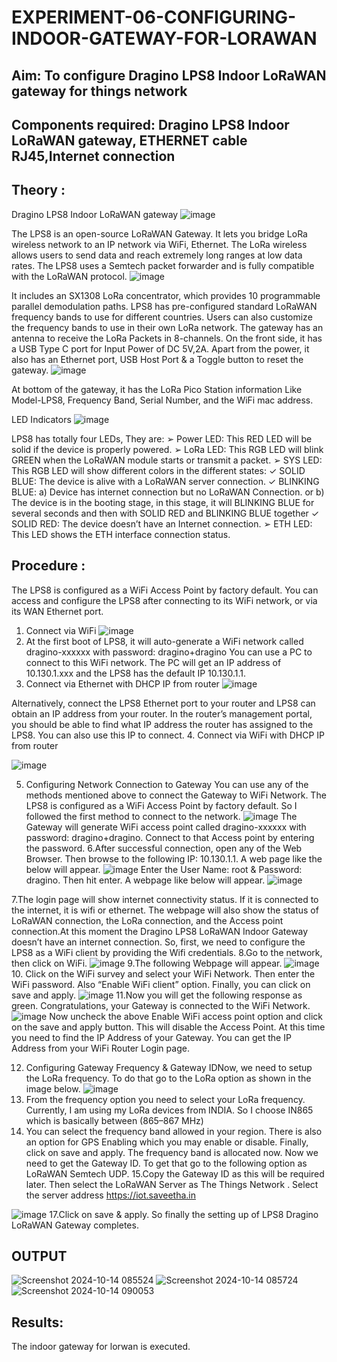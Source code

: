 # EXPERIMENT-06-CONFIGURING-INDOOR-GATEWAY-FOR-LORAWAN

## Aim: To  configure  Dragino LPS8 Indoor LoRaWAN gateway for things  network 
## Components required: Dragino LPS8 Indoor LoRaWAN gateway, ETHERNET cable RJ45,Internet connection 

## Theory :
Dragino LPS8 Indoor LoRaWAN gateway
![image](https://github.com/vasanthkumarch/EXPERIMENT-06-CONFIGURING-INDOOR-GATEWAY-FOR-LORAWAN/assets/36288975/6ad9d336-ac3f-43b2-9801-1a647c936b37)

 
The LPS8 is an open-source LoRaWAN Gateway. It lets you bridge LoRa wireless network to an IP network via WiFi, Ethernet. The LoRa wireless allows users to send data and reach extremely long ranges at low data rates. The LPS8 uses a Semtech packet forwarder and is fully compatible with the LoRaWAN protocol.
![image](https://github.com/vasanthkumarch/EXPERIMENT-06-CONFIGURING-INDOOR-GATEWAY-FOR-LORAWAN/assets/36288975/74ae1f27-5105-4998-af15-b9de7e26ff3b)

 
It includes an SX1308 LoRa concentrator, which provides 10 programmable parallel demodulation paths. LPS8 has pre-configured standard LoRaWAN frequency bands to use for different countries. Users can also customize the frequency bands to use in their own LoRa network.
The gateway has an antenna to receive the LoRa Packets in 8-channels. On the front side, it has a USB Type C port for Input Power of DC 5V,2A. Apart from the power, it also has an Ethernet port, USB Host Port & a Toggle button to reset the gateway.
![image](https://github.com/vasanthkumarch/EXPERIMENT-06-CONFIGURING-INDOOR-GATEWAY-FOR-LORAWAN/assets/36288975/19c6189c-ebfa-423b-83bd-113cd24b76f4)

 
At bottom of the gateway, it has the LoRa Pico Station information Like Model-LPS8, Frequency Band, Serial Number, and the WiFi mac address.
 
 LED Indicators
 ![image](https://github.com/vasanthkumarch/EXPERIMENT-06-CONFIGURING-INDOOR-GATEWAY-FOR-LORAWAN/assets/36288975/e0042eb3-e451-4d55-aa7c-664c5f8c57c3)

 
LPS8 has totally four LEDs, They are:
➢ Power LED: This RED LED will be solid if the device is properly powered.
➢ LoRa LED: This RGB LED will blink GREEN when the LoRaWAN module starts or transmit a
packet.
➢ SYS LED: This RGB LED will show different colors in the different states:
✓ SOLID BLUE: The device is alive with a LoRaWAN server connection.
✓ BLINKING BLUE: a) Device has internet connection but no LoRaWAN Connection. or b)
The device is in the booting stage, in this stage, it will BLINKING BLUE for several seconds and
then with SOLID RED and BLINKING BLUE together
✓ SOLID RED: The device doesn’t have an Internet connection.
➢ ETH LED: This LED shows the ETH interface connection status.
## Procedure :

The LPS8 is configured as a WiFi Access Point by factory default. You can access and configure the LPS8 after connecting to its WiFi network, or via its WAN Ethernet port.
1. Connect via WiFi
 ![image](https://github.com/vasanthkumarch/EXPERIMENT-06-CONFIGURING-INDOOR-GATEWAY-FOR-LORAWAN/assets/36288975/b5dfbc1b-9632-4641-b904-4376616a8e52)
2. At the first boot of LPS8, it will auto-generate a WiFi network called dragino-xxxxxx with password: dragino+dragino
You can use a PC to connect to this WiFi network. The PC will get an IP address of 10.130.1.xxx and the LPS8 has the default IP 10.130.1.1.
3. Connect via Ethernet with DHCP IP from router
 ![image](https://github.com/vasanthkumarch/EXPERIMENT-06-CONFIGURING-INDOOR-GATEWAY-FOR-LORAWAN/assets/36288975/fd2b1577-59ab-47f4-b6f5-202ceba6e7f2)
 
 Alternatively, connect the LPS8 Ethernet port to your router and LPS8 can obtain an IP address from your router. In the router’s management portal, you should be able to find what IP address the router has assigned to the LPS8. You can also use this IP to connect.
 4. Connect via WiFi with DHCP IP from router

![image](https://github.com/vasanthkumarch/EXPERIMENT-06-CONFIGURING-INDOOR-GATEWAY-FOR-LORAWAN/assets/36288975/56fcc965-4bb0-48cf-82f9-e30f4f268819)


5. Configuring Network Connection to Gateway
You can use any of the methods mentioned above to connect the Gateway to WiFi Network. The LPS8 is configured as a WiFi Access Point by factory default. So I followed the first method to connect to the network.
![image](https://github.com/vasanthkumarch/EXPERIMENT-06-CONFIGURING-INDOOR-GATEWAY-FOR-LORAWAN/assets/36288975/73e7b188-4478-478f-9c96-5aaabc88918f)
The Gateway will generate WiFi access point called dragino-xxxxxx with password: dragino+dragino. Connect to that Access point by entering the password.
6.After successful connection, open any of the Web Browser. Then browse to the following IP: 10.130.1.1. A web page like the below will appear.
![image](https://github.com/vasanthkumarch/EXPERIMENT-06-CONFIGURING-INDOOR-GATEWAY-FOR-LORAWAN/assets/36288975/0513f424-9e5d-41a0-b1bf-07f85a36393f)
Enter the User Name: root & Password: dragino. Then hit enter. A webpage like below will appear.
![image](https://github.com/vasanthkumarch/EXPERIMENT-06-CONFIGURING-INDOOR-GATEWAY-FOR-LORAWAN/assets/36288975/b84b5756-379d-4034-9ef2-957b64b35d33)

7.The login page will show internet connectivity status. If it is connected to the internet, it is wifi or ethernet. The webpage will also show the status of LoRaWAN connection, the LoRa connection, and the Access point connection.At this moment the Dragino LPS8 LoRaWAN Indoor Gateway doesn’t have an internet connection. So, first, we need to configure the LPS8 as a WiFi client by providing the Wifi credentials.
8.Go to the network, then click on WiFi.
![image](https://github.com/vasanthkumarch/EXPERIMENT-06-CONFIGURING-INDOOR-GATEWAY-FOR-LORAWAN/assets/36288975/df00a8ee-874d-4f65-a0a0-5b549cba7976)
9.The following Webpage will appear.
![image](https://github.com/vasanthkumarch/EXPERIMENT-06-CONFIGURING-INDOOR-GATEWAY-FOR-LORAWAN/assets/36288975/11781352-c5c9-48f8-813c-3160e41b4719)
10. Click on the WiFi survey and select your WiFi Network. Then enter the WiFi password. Also “Enable WiFi client” option. Finally, you can click on save and apply.
![image](https://github.com/vasanthkumarch/EXPERIMENT-06-CONFIGURING-INDOOR-GATEWAY-FOR-LORAWAN/assets/36288975/7ef0ca9e-5429-491d-8bc1-0aad35489c3b)
11.Now you will get the following response as green. Congratulations, your Gateway is connected to the WiFi Network.
![image](https://github.com/vasanthkumarch/EXPERIMENT-06-CONFIGURING-INDOOR-GATEWAY-FOR-LORAWAN/assets/36288975/e1a16acd-0df6-4de5-a55e-d03df1325758)
Now uncheck the above Enable WiFi access point option and click on the save and apply button. This will disable the Access Point. At this time you need to find the IP Address of your Gateway. You can get the IP Address from your WiFi Router Login page.

12. Configuring Gateway Frequency & Gateway IDNow, we need to setup the LoRa frequency. To do that go to the LoRa option as shown in the image below.
![image](https://github.com/vasanthkumarch/EXPERIMENT-06-CONFIGURING-INDOOR-GATEWAY-FOR-LORAWAN/assets/36288975/545e66ad-741d-429a-bd9c-eff69140fa49)
13. From the frequency option you need to select your LoRa frequency. Currently, I am using my LoRa devices from INDIA. So I choose  IN865 which is basically between  (865–867 MHz) 
14. You can select the frequency band allowed in your region. There is also an option for GPS Enabling which you may enable or disable. Finally, click on save and apply.
The frequency band is allocated now. Now we need to get the Gateway ID. To get that go to the following option as LoRaWAN Semtech UDP.
15.Copy the Gateway ID as this will be required later. Then select the LoRaWAN Server as The Things Network . Select the server address  https://iot.saveetha.in

![image](https://github.com/vasanthkumarch/EXPERIMENT-06-CONFIGURING-INDOOR-GATEWAY-FOR-LORAWAN/assets/36288975/2b71b396-8d51-4fd2-aec0-50db96a01f30)
17.Click on save & apply. So finally the setting up of LPS8 Dragino LoRaWAN Gateway completes.



## OUTPUT 
![Screenshot 2024-10-14 085524](https://github.com/user-attachments/assets/ebc04e86-e925-40be-a15d-5328687f3f56)
![Screenshot 2024-10-14 085724](https://github.com/user-attachments/assets/a368db59-23ed-4a7c-835d-77e9e0a5bba6)
![Screenshot 2024-10-14 090053](https://github.com/user-attachments/assets/52635b18-2bc2-42bc-8b1c-722590a24ac6)




## Results: 
The indoor gateway for lorwan is executed.

